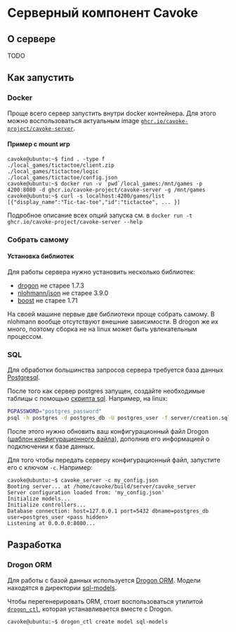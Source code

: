 # Серверный компонент Cavoke

## О сервере

TODO

## Как запустить

### Docker

Проще всего сервер запустить внутри docker контейнера. Для этого можно воспользоваться актуальным
image [`ghcr.io/cavoke-project/cavoke-server`](ghcr.io/cavoke-project/cavoke-server).

#### Пример с mount игр

```console
cavoke@ubuntu:~$ find . -type f
./local_games/tictactoe/client.zip
./local_games/tictactoe/logic
./local_games/tictactoe/config.json
cavoke@ubuntu:~$ docker run -v `pwd`/local_games:/mnt/games -p 4200:8080 -d ghcr.io/cavoke-project/cavoke-server -g /mnt/games
cavoke@ubuntu:~$ curl -s localhost:4200/games/list
[{"display_name":"Tic-tac-toe","id":"tictactoe", ... }]
```

<!-- TODO: execution permissions required. Example above will only list games, etc.-->

Подробное описание всех опций запуска см. в `docker run -t ghcr.io/cavoke-project/cavoke-server --help`

### Собрать самому

#### Установка библиотек

Для работы сервера нужно установить несколько библиотек:

- [drogon](https://github.com/drogonframework/drogon) не старее 1.7.3
- [nlohmann/json](https://github.com/nlohmann/json) не старее 3.9.0
- [boost](https://www.boost.org/) не старее 1.71

На своей машине первые две библиотеки проще собрать самому. В nlohmann вообще отсутствуют внешние зависимости. В drogon
же их много, поэтому сборка не на linux может быть увлекательным процессом.

### SQL
Для обработки большинства запросов сервера требуется база данных [Postgresql](https://www.postgresql.org/).

После того как сервер postgres запущен, создайте необходимые таблицы с помощью [скрипта sql](./creation.sql). Например, на linux:
```bash
PGPASSWORD="postgres_password"
psql -h postgres -d postgres_db -U postgres_user -f server/creation.sql
```

После этого нужно обновить ваш конфигурационный файл Drogon ([шаблон конфигурационного файла](./example_config.json)), дополнив его информацией о подключении к базе данных.

Для того чтобы передать серверу конфигурационный файл, запустите его с ключом `-c`. Например:
```console
cavoke@ubuntu:~$ cavoke_server -c my_config.json
Booting server... at /home/cavoke/build/server/cavoke_server
Server configuration loaded from: 'my_config.json'
Initialize models...
Initialize controllers...
Database connection: host=127.0.0.1 port=5432 dbname=postgres_db user=postgres_user <pass hidden>
Listening at 0.0.0.0:8080... 
```

## Разработка
### Drogon ORM
Для работы с базой данных используется [Drogon ORM](https://github.com/drogonframework/drogon/wiki/ENG-08-3-DataBase-ORM). Модели находятся в директории [sql-models](./sql-models).

Чтобы перегенерировать ORM, стоит воспользоваться утилитой [`drogon_ctl`](https://github.com/drogonframework/drogon/wiki/ENG-11-drogon_ctl-Command), которая устанавливается вместе с Drogon.
```console
cavoke@ubuntu:~$ drogon_ctl create model sql-models
```